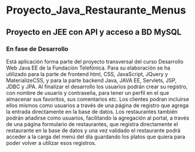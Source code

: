 # Proyecto_Java_Restaurante_Menus
## Proyecto en JEE con API y acceso a BD MySQL
### En fase de Desarrollo
Está aplicación forma parte del proyecto transversal del curso Desarrollo Web Java EE de la Fundación Telefónica.
Para su elaboración se ha utilizado para la parte de frontend html, CSS, JavaScript, JQuery y MaterializeCSS, y para la parte backend Java, JAVA EE, Servlets, JSP, JDBC y JPA.
Al finalizar el desarrollo los usuarios podrán crear su registro, con nombre de usuario y contraseña, para tener un perfil en el que almacenar sus favoritos, sus comentarios etc.
Los clientes podran incluirse ellos mismos como usuarios a través de una página de registro que agrega la entrada directamente en la base de datos.
Los restaurantes también podrán añadirse como usuarios, facilitando la agregación al portal, a través de una página formulario de restaurantes, que registra directamente el restaurante en la base de datos y una vez validado el restaurante podrá acceder a la carga del menú del día guardando los platos que quiera para poder volver a utilizar esos registros.
